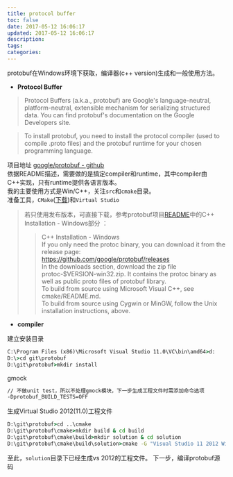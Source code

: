 ```yaml
---
title: protocol buffer
toc: false
date: 2017-05-12 16:06:17
updated: 2017-05-12 16:06:17
description:
tags:
categories:
---
```


protobuf在Windows环境下获取，编译器(c++ version)生成和一般使用方法。  

<!-- more -->  

- **Protocol Buffer**  

> Protocol Buffers (a.k.a., protobuf) are Google's language-neutral, platform-neutral, extensible mechanism for serializing structured data. You can find protobuf's documentation on the Google Developers site.  

> To install protobuf, you need to install the protocol compiler (used to compile .proto files) and the protobuf runtime for your chosen programming language.

项目地址 [google/protobuf - github](https://github.com/google/protobuf)  
依据README描述，需要做的是搞定compiler和runtime，其中compiler由C++实现，只有runtime提供各语言版本。  
我的主要使用方式是Win/C++，关注`src`和`cmake`目录。  
准备工具，`CMake`([下载](https://cmake.org/download/))和`Virtual Studio`  

> 若只使用发布版本，可直接下载，参考protobuf项目[README](https://github.com/google/protobuf/blob/master/src/README.md)中的C++ Installation - Windows部分 ：
> > C++ Installation - Windows  
> > If you only need the protoc binary, you can download it from the release page:  
> > https://github.com/google/protobuf/releases  
> > In the downloads section, download the zip file protoc-$VERSION-win32.zip. It contains the protoc binary as well as public proto files of protobuf library.  
> > To build from source using Microsoft Visual C++, see cmake/README.md.  
> > To build from source using Cygwin or MinGW, follow the Unix installation instructions, above.

- **compiler**  

建立安装目录
```cmd
C:\Program Files (x86)\Microsoft Visual Studio 11.0\VC\bin\amd64>d:
D:\>cd git\protobuf
D:\git\protobuf>mkdir install
```
gmock  
```cmd
// 不做unit test，所以不处理gmock模块，下一步生成工程文件时需添加命令选项
-Dprotobuf_BUILD_TESTS=OFF
```

生成Virtual Studio 2012(11.0)工程文件
```cmd
D:\git\protobuf>cd ..\cmake
D:\git\protobuf\cmake>mkdir build & cd build
D:\git\protobuf\cmake\build>mkdir solution & cd solution
D:\git\protobuf\cmake\build\solution>cmake -G "Visual Studio 11 2012 Win64" -DCMAKE_INSTALL_PREFIX=../../../../install ../.. -Dprotobuf_BUILD_TESTS=OFF
```
至此，`solution`目录下已经生成vs 2012的工程文件。
下一步，编译protobuf源码
